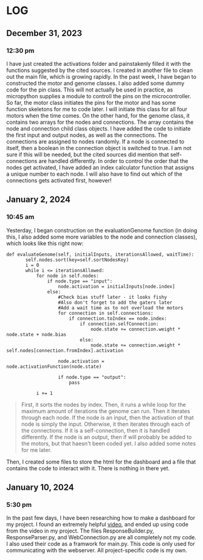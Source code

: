 # LOG

## December 31, 2023
### 12:30 pm

I have just created the activations folder and painstakenly filled it with the functions suggested by the cited sources. I created in another file to clean out the main file, which is growing rapidly. In the past week, I have began 
 to constructed the motor and genome classes. I also added some dummy code for the pin class. This will not actually be used in practice, as micropython supplies a module to controll the pins on the microcontroller. 
So far, the motor class initiates the pins for the motor and has some function skeletons for me to code later. I will initiate this class for all four motors when the time comes. On the other hand, for the genome class, 
it contains two arrays for the nodes and connections. The array contains the node and connection child class objects. I have added the code to initiate the first input and output nodes, as well as the connections. The connections are
assigned to nodes randomly. If a node is connected to itself, then a boolean in the connection object is switched to true. I am not sure if this will be needed, but the cited sources did mention that self-connections are handled 
differently. In order to control the order that the nodes get activated, I have added an index calculator function that assigns a unique number to each node. I will also have to find out which of the connections gets activated first,
however!


## January 2, 2024
### 10:45 am

Yesterday, I began construction on the evaluationGenome function (in doing this, I also added some more variables to the node and connection classes), which looks like this right now:


    def evaluateGenome(self, initialInputs, iterationsAllowed, waitTime):
           self.nodes.sort(key=self.sortNodesKey)
           i = 0
           while i <= iterationsAllowed:
               for node in self.nodes:
                   if node.type == "input":
                       node.activation = initialInputs[node.index]
                   else:
                       #Check bias stuff later - it looks fishy
                       #Also don't forget to add the gaters later
                       #Add a wait time as to not overload the motors
                       for connection in self.connections:
                           if connection.toIndex == node.index:
                               if connection.selfConnection:
                                   node.state += connection.weight * node.state + node.bias
                               else:
                                   node.state += connection.weight * self.nodes[connection.fromIndex].activation
                               
                       node.activation = node.activationFunction(node.state)
   
                       if node.type == "output":
                           pass
                       
               i += 1


> First, it sorts the nodes by index. Then, it runs a while loop for the maximum amount of iterations the genome can run. Then it iterates through each node. If the node is an input, then the activation of that node is simply the input.
Otherwise, it then iterates through each of the connections. If it is a self-connection, then it is handled differently. If the node is an output, then if will probably be added to the motors, but that haesn't been coded yet. I also added
> some notes for me later.

Then, I created some files to store the html for the dashboard and a file that contains the code to interact with it. There is nothing in there yet.



## January 10, 2024
### 5:30 pm

In the past few days, I have been researching how to make a dashboard for my project. I found an extremely helpful [video](https://www.youtube.com/watch?v=h18LMskRNMA&list=PLvOT6zBnJyYFqKp4dBCS1aZ8Nzbll7qre&index=6), and ended up using code from the video in my project. The files ResponseBuilder.py, ResponseParser.py, and WebConnection.py are all completely not my code. I also used their code as a framwork for main.py. This code is only used for communicating with the webserver. All project-specific code is my own.
